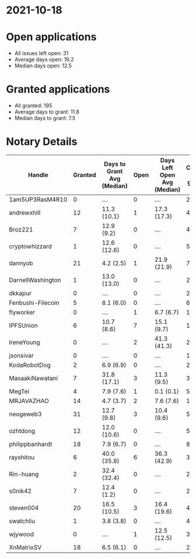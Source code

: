 2021-10-18
==========

# Open applications

- All issues left open: 31
- Average days open: 19.2
- Median days open: 12.5

# Granted applications

- All granted: 195
- Average days to grant: 11.8
- Median days to grant: 7.5

# Notary Details

| Handle            |   Granted | Days to Grant Avg (Median)   |   Open | Days Left Open Avg (Median)   |   Closed (no grant) |
|-------------------|-----------|------------------------------|--------|-------------------------------|---------------------|
| 1am5UP3RasM4R10   |         0 | ....                         |      0 | ....                          |                   2 |
| andrewxhill       |        12 | 11.3  (10.1)                 |      1 | 17.3  (17.3)                  |                  44 |
| Broz221           |         7 | 12.9  (9.2)                  |      0 | ....                          |                  48 |
| cryptowhizzard    |         1 | 12.6  (12.6)                 |      0 | ....                          |                   5 |
| dannyob           |        21 | 4.2  (2.5)                   |      1 | 21.9  (21.9)                  |                  70 |
| DarnellWashington |         1 | 13.0  (13.0)                 |      0 | ....                          |                   2 |
| dkkapur           |         0 | ....                         |      0 | ....                          |                   2 |
| Fenbushi-Filecoin |         5 | 8.1  (6.0)                   |      0 | ....                          |                  67 |
| flyworker         |         0 | ....                         |      1 | 6.7  (6.7)                    |                   1 |
| IPFSUnion         |         6 | 10.7  (8.6)                  |      7 | 15.1  (9.7)                   |                  11 |
| IreneYoung        |         0 | ....                         |      2 | 41.3  (41.3)                  |                   2 |
| jsonsivar         |         0 | ....                         |      0 | ....                          |                  13 |
| KodaRobotDog      |         2 | 6.9  (6.9)                   |      0 | ....                          |                   2 |
| MasaakiNawatani   |         7 | 31.8  (17.1)                 |      3 | 11.3  (9.5)                   |                  36 |
| MegTei            |         4 | 7.9  (7.6)                   |      1 | 0.1  (0.1)                    |                   5 |
| MRJAVAZHAO        |        14 | 4.7  (3.7)                   |      2 | 7.6  (7.6)                    |                  17 |
| neogeweb3         |        31 | 12.7  (9.8)                  |      3 | 10.4  (9.6)                   |                  55 |
| ozhtdong          |        12 | 12.0  (10.6)                 |      0 | ....                          |                  55 |
| philippbanhardt   |        18 | 7.9  (6.7)                   |      0 | ....                          |                  82 |
| rayshitou         |         6 | 40.0  (35.8)                 |      6 | 36.3  (42.9)                  |                  31 |
| Rin-huang         |         2 | 32.4  (32.4)                 |      0 | ....                          |                   2 |
| s0nik42           |         7 | 12.4  (1.2)                  |      0 | ....                          |                  24 |
| steven004         |        20 | 16.5  (10.5)                 |      3 | 16.4  (19.6)                  |                  47 |
| swatchliu         |         1 | 3.8  (3.8)                   |      0 | ....                          |                   4 |
| wjywood           |         0 | ....                         |      1 | 12.5  (12.5)                  |                   3 |
| XnMatrixSV        |        18 | 6.5  (6.1)                   |      0 | ....                          |                  28 |